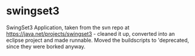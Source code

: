 swingset3
=========

SwingSet3 Application, taken from the svn repo at https://java.net/projects/swingset3 - cleaned it up, converted into an eclipse project and made runnable. Moved the buildscripts to 'deprecated, since they were borked anyway.